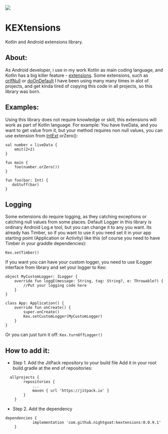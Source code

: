 [![](https://jitpack.io/v/NightGoat/KEXtensions.svg)](https://jitpack.io/#NightGoat/KEXtensions)
# KEXtensions
Kotlin and Android extensions library.

## About:
As Android developer, i use in my work Kotlin as main coding language, and Kotlin has a big killer feature - [extensions](https://kotlinlang.org/docs/extensions.html). Some extensions, such as [orIfNull](https://github.com/NightGoat/KEXtensions/blob/master/KEXtensions/src/main/java/ru/nightgoat/kextensions/OtherExt.kt) or [doOnDefault](https://github.com/NightGoat/KEXtensions/blob/master/KEXtensions/src/main/java/ru/nightgoat/kextensions/HighOrderFunctions.kt) I have been using many many times in alot of projects, and get kinda tired of copying this code in all projects, so this library was born.

## Examples:
Using this library does not require knowledge or skill, this extensions will work as part of Kotlin language. For example:
You have liveData, and you want to get value from it, but your method requires non null values, you can use extension from [IntExt](https://github.com/NightGoat/KEXtensions/blob/master/KEXtensions/src/main/java/ru/nightgoat/kextensions/IntExt.kt) orZero():
```
val number = liveData {
	emit(2+2)
}

fun main {
    foo(number.orZero())
}

fun foo(bar: Int) {
   doStuff(bar)
}
```

## Logging
Some extensions do require logging, as they catching exceptions or catching null values from some places. Default Logger in this library is ordinary Android Log.e tool, but you can change it to any you want. Its already has Timber, so if you want to use it you need set it in your app starting point (Application or Activity) like this (of course you need to have Timber in your graddle dependencies):
```
Kex.setTimber()
```
If you want you can have your custom logger, you need to use ILogger interface from library and set your logger to Kex:
```
object MyCustomLogger: ILogger {
    override fun loggE(message: String, tag: String?, e: Throwable?) {
        //Put your logging code here
    }
}

class App: Application() {
    override fun onCreate() {
        super.onCreate()
        Kex.setCustomLogger(MyCustomLogger)
    }
}
```
Or you can just turn it off: 
`Kex.turnOffLogger()`

## How to add it:
* Step 1. Add the JitPack repository to your build file
Add it in your root build.gradle at the end of repositories:
```
  allprojects {
		repositories {
			...
			maven { url 'https://jitpack.io' }
		}
	}
```
* Step 2. Add the dependency
```
dependencies {
	        implementation 'com.github.nightgoat:kextensions:0.0.9.1'
	}
```
